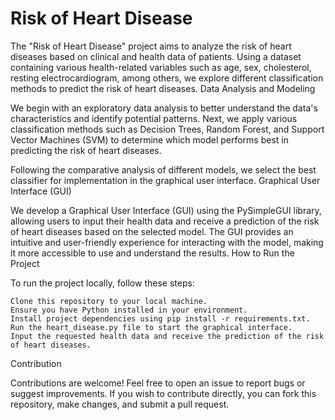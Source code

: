 # Risk of Heart Disease

The "Risk of Heart Disease" project aims to analyze the risk of heart diseases based on clinical and health data of patients. Using a dataset containing various health-related variables such as age, sex, cholesterol, resting electrocardiogram, among others, we explore different classification methods to predict the risk of heart diseases.
Data Analysis and Modeling

We begin with an exploratory data analysis to better understand the data's characteristics and identify potential patterns. Next, we apply various classification methods such as Decision Trees, Random Forest, and Support Vector Machines (SVM) to determine which model performs best in predicting the risk of heart diseases.

Following the comparative analysis of different models, we select the best classifier for implementation in the graphical user interface.
Graphical User Interface (GUI)

We develop a Graphical User Interface (GUI) using the PySimpleGUI library, allowing users to input their health data and receive a prediction of the risk of heart diseases based on the selected model. The GUI provides an intuitive and user-friendly experience for interacting with the model, making it more accessible to use and understand the results.
How to Run the Project

To run the project locally, follow these steps:

    Clone this repository to your local machine.
    Ensure you have Python installed in your environment.
    Install project dependencies using pip install -r requirements.txt.
    Run the heart_disease.py file to start the graphical interface.
    Input the requested health data and receive the prediction of the risk of heart diseases.

Contribution

Contributions are welcome! Feel free to open an issue to report bugs or suggest improvements. If you wish to contribute directly, you can fork this repository, make changes, and submit a pull request.

